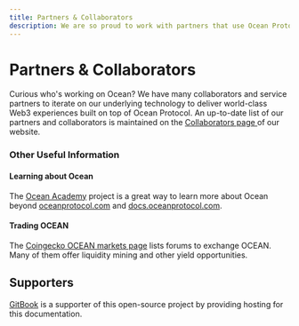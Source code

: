```yaml
---
title: Partners & Collaborators
description: We are so proud to work with partners that use Ocean Protocol tools!
---
```


# Partners & Collaborators

Curious who's working on Ocean? We have many collaborators and service partners to iterate on our underlying technology to deliver world-class Web3 experiences built on top of Ocean Protocol. An up-to-date list of our partners and collaborators is maintained on the [Collaborators page ](https://oceanprotocol.com/collaborators)of our website.

### Other Useful Information

#### Learning about Ocean

The [Ocean Academy](https://oceanacademy.io/) project is a great way to learn more about Ocean beyond [oceanprotocol.com](https://www.oceanprotocol.com) and [docs.oceanprotocol.com](https://docs.oceanprotocol.com).

#### Trading OCEAN

The [Coingecko OCEAN markets page](https://www.coingecko.com/en/coins/ocean-protocol#markets) lists forums to exchange OCEAN. Many of them offer liquidity mining and other yield opportunities.

## Supporters

[GitBook](https://www.gitbook.com/) is a supporter of this open-source project by providing hosting for this documentation.
